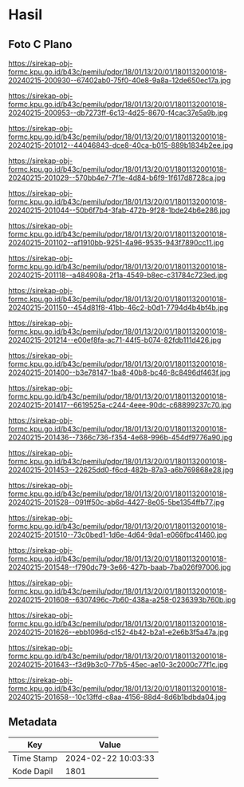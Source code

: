 # Hasil

## Foto C Plano

https://sirekap-obj-formc.kpu.go.id/b43c/pemilu/pdpr/18/01/13/20/01/1801132001018-20240215-200930--67402ab0-75f0-40e8-9a8a-12de650ec17a.jpg

https://sirekap-obj-formc.kpu.go.id/b43c/pemilu/pdpr/18/01/13/20/01/1801132001018-20240215-200953--db7273ff-6c13-4d25-8670-f4cac37e5a9b.jpg

https://sirekap-obj-formc.kpu.go.id/b43c/pemilu/pdpr/18/01/13/20/01/1801132001018-20240215-201012--44046843-dce8-40ca-b015-889b1834b2ee.jpg

https://sirekap-obj-formc.kpu.go.id/b43c/pemilu/pdpr/18/01/13/20/01/1801132001018-20240215-201029--570bb4e7-7f1e-4d84-b6f9-1f617d8728ca.jpg

https://sirekap-obj-formc.kpu.go.id/b43c/pemilu/pdpr/18/01/13/20/01/1801132001018-20240215-201044--50b6f7b4-3fab-472b-9f28-1bde24b6e286.jpg

https://sirekap-obj-formc.kpu.go.id/b43c/pemilu/pdpr/18/01/13/20/01/1801132001018-20240215-201102--af1910bb-9251-4a96-9535-943f7890cc11.jpg

https://sirekap-obj-formc.kpu.go.id/b43c/pemilu/pdpr/18/01/13/20/01/1801132001018-20240215-201118--a484908a-2f1a-4549-b8ec-c31784c723ed.jpg

https://sirekap-obj-formc.kpu.go.id/b43c/pemilu/pdpr/18/01/13/20/01/1801132001018-20240215-201150--454d81f8-41bb-46c2-b0d1-7794d4b4bf4b.jpg

https://sirekap-obj-formc.kpu.go.id/b43c/pemilu/pdpr/18/01/13/20/01/1801132001018-20240215-201214--e00ef8fa-ac71-44f5-b074-82fdb111d426.jpg

https://sirekap-obj-formc.kpu.go.id/b43c/pemilu/pdpr/18/01/13/20/01/1801132001018-20240215-201400--b3e78147-1ba8-40b8-bc46-8c8496df463f.jpg

https://sirekap-obj-formc.kpu.go.id/b43c/pemilu/pdpr/18/01/13/20/01/1801132001018-20240215-201417--6619525a-c244-4eee-90dc-c68899237c70.jpg

https://sirekap-obj-formc.kpu.go.id/b43c/pemilu/pdpr/18/01/13/20/01/1801132001018-20240215-201436--7366c736-f354-4e68-996b-454df9776a90.jpg

https://sirekap-obj-formc.kpu.go.id/b43c/pemilu/pdpr/18/01/13/20/01/1801132001018-20240215-201453--22625dd0-f6cd-482b-87a3-a6b769868e28.jpg

https://sirekap-obj-formc.kpu.go.id/b43c/pemilu/pdpr/18/01/13/20/01/1801132001018-20240215-201528--091ff50c-ab6d-4427-8e05-5be1354ffb77.jpg

https://sirekap-obj-formc.kpu.go.id/b43c/pemilu/pdpr/18/01/13/20/01/1801132001018-20240215-201510--73c0bed1-1d6e-4d64-9da1-e066fbc41460.jpg

https://sirekap-obj-formc.kpu.go.id/b43c/pemilu/pdpr/18/01/13/20/01/1801132001018-20240215-201548--f790dc79-3e66-427b-baab-7ba026f97006.jpg

https://sirekap-obj-formc.kpu.go.id/b43c/pemilu/pdpr/18/01/13/20/01/1801132001018-20240215-201608--6307496c-7b60-438a-a258-0236393b760b.jpg

https://sirekap-obj-formc.kpu.go.id/b43c/pemilu/pdpr/18/01/13/20/01/1801132001018-20240215-201626--ebb1096d-c152-4b42-b2a1-e2e6b3f5a47a.jpg

https://sirekap-obj-formc.kpu.go.id/b43c/pemilu/pdpr/18/01/13/20/01/1801132001018-20240215-201643--f3d9b3c0-77b5-45ec-ae10-3c2000c77f1c.jpg

https://sirekap-obj-formc.kpu.go.id/b43c/pemilu/pdpr/18/01/13/20/01/1801132001018-20240215-201658--10c13ffd-c8aa-4156-88d4-8d6b1bdbda04.jpg


## Metadata

| Key        | Value               |
| ---------- | ------------------- |
| Time Stamp | 2024-02-22 10:03:33 |
| Kode Dapil | 1801                |




